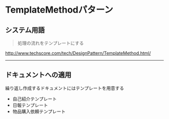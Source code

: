 # TemplateMethodパターン

## システム用語

> 処理の流れをテンプレートにする

http://www.techscore.com/tech/DesignPattern/TemplateMethod.html/

---

## ドキュメントへの適用

繰り返し作成するドキュメントにはテンプレートを用意する

- 自己紹介テンプレート
- 日報テンプレート
- 物品購入依頼テンプレート
